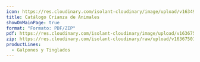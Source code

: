 ```yaml
---
icon: https://res.cloudinary.com/isolant-cloudinary/image/upload/v1634905826/website-2021/downloads/book.svg
title: Catálogo Crianza de Animales
showOnMainPage: true
format: "Formato: PDF/ZIP"
pdf: https://res.cloudinary.com/isolant-cloudinary/image/upload/v1636750105/website-2021/downloads/catalogo_crianza_de_animales_.pdf
zip: https://res.cloudinary.com/isolant-cloudinary/raw/upload/v1636750105/website-2021/downloads/catalogo_crianza_de_animales_zip.zip
productLines:
  - Galpones y Tinglados
---
```

